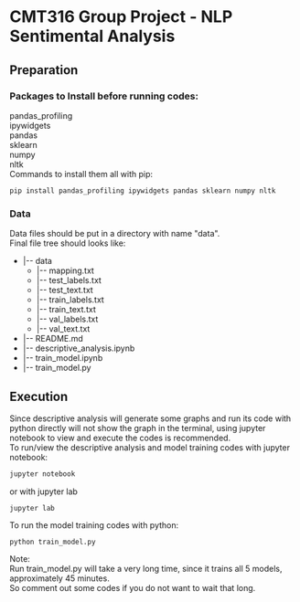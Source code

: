 # CMT316 Group Project - NLP Sentimental Analysis

## Preparation
### Packages to Install before running codes:
pandas_profiling  
ipywidgets  
pandas  
sklearn  
numpy  
nltk  
Commands to install them all with pip:
```
pip install pandas_profiling ipywidgets pandas sklearn numpy nltk
```

### Data
Data files should be put in a directory with name "data".  
Final file tree should looks like:  
* |-- data  
  * |-- mapping.txt  
  * |-- test_labels.txt  
  * |-- test_text.txt  
  * |-- train_labels.txt  
  * |-- train_text.txt  
  * |-- val_labels.txt  
  * |-- val_text.txt  
* |-- README.md  
* |-- descriptive_analysis.ipynb  
* |-- train_model.ipynb  
* |-- train_model.py  

## Execution
Since descriptive analysis will generate some graphs and run its code with python directly will not show the graph in the terminal, using jupyter notebook to view and execute the codes is recommended.  
To run/view the descriptive analysis and model training codes with jupyter notebook:
```sh
jupyter notebook
```
or with jupyter lab
```
jupyter lab
```

To run the model training codes with python:
```
python train_model.py
```

Note:  
Run train_model.py will take a very long time, since it trains all 5 models, approximately 45 minutes.  
So comment out some codes if you do not want to wait that long.